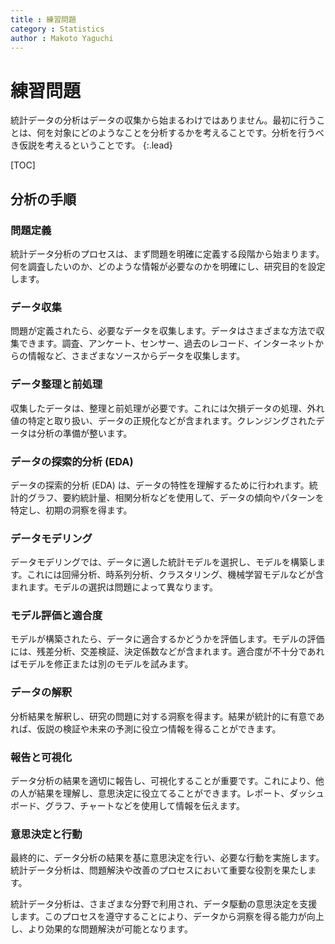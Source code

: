 ```yaml
---
title : 練習問題
category : Statistics
author : Makoto Yaguchi
---
```


# 練習問題
統計データの分析はデータの収集から始まるわけではありません。最初に行うことは、何を対象にどのようなことを分析するかを考えることです。分析を行うべき仮説を考えるということです。
{:.lead}

[TOC]

## 分析の手順

### 問題定義
統計データ分析のプロセスは、まず問題を明確に定義する段階から始まります。何を調査したいのか、どのような情報が必要なのかを明確にし、研究目的を設定します。

### データ収集
問題が定義されたら、必要なデータを収集します。データはさまざまな方法で収集できます。調査、アンケート、センサー、過去のレコード、インターネットからの情報など、さまざまなソースからデータを収集します。

### データ整理と前処理
収集したデータは、整理と前処理が必要です。これには欠損データの処理、外れ値の特定と取り扱い、データの正規化などが含まれます。クレンジングされたデータは分析の準備が整います。

### データの探索的分析 (EDA)
データの探索的分析 (EDA) は、データの特性を理解するために行われます。統計的グラフ、要約統計量、相関分析などを使用して、データの傾向やパターンを特定し、初期の洞察を得ます。

### データモデリング
データモデリングでは、データに適した統計モデルを選択し、モデルを構築します。これには回帰分析、時系列分析、クラスタリング、機械学習モデルなどが含まれます。モデルの選択は問題によって異なります。

### モデル評価と適合度
モデルが構築されたら、データに適合するかどうかを評価します。モデルの評価には、残差分析、交差検証、決定係数などが含まれます。適合度が不十分であればモデルを修正または別のモデルを試みます。

### データの解釈
分析結果を解釈し、研究の問題に対する洞察を得ます。結果が統計的に有意であれば、仮説の検証や未来の予測に役立つ情報を得ることができます。

### 報告と可視化
データ分析の結果を適切に報告し、可視化することが重要です。これにより、他の人が結果を理解し、意思決定に役立てることができます。レポート、ダッシュボード、グラフ、チャートなどを使用して情報を伝えます。

### 意思決定と行動
最終的に、データ分析の結果を基に意思決定を行い、必要な行動を実施します。統計データ分析は、問題解決や改善のプロセスにおいて重要な役割を果たします。

統計データ分析は、さまざまな分野で利用され、データ駆動の意思決定を支援します。このプロセスを遵守することにより、データから洞察を得る能力が向上し、より効果的な問題解決が可能となります。



